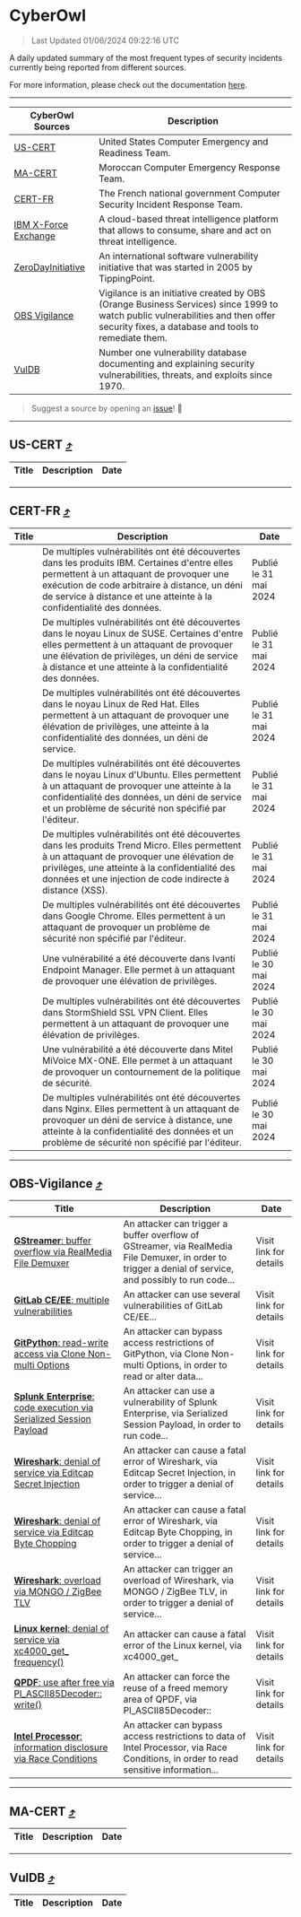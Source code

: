 
 <div id='top'></div>

# CyberOwl

 > Last Updated 01/06/2024 09:22:16 UTC
 
 A daily updated summary of the most frequent types of security incidents currently being reported from different sources.
 
 For more information, please check out the documentation [here](./docs/README.md).
 
 ---
 |CyberOwl Sources|Description|
 |---|---|
 |[US-CERT](#us-cert-arrow_heading_up)|United States Computer Emergency and Readiness Team.|
 |[MA-CERT](#ma-cert-arrow_heading_up)|Moroccan Computer Emergency Response Team.|
 |[CERT-FR](#cert-fr-arrow_heading_up)|The French national government Computer Security Incident Response Team.|
 |[IBM X-Force Exchange](#ibmcloud-arrow_heading_up)|A cloud-based threat intelligence platform that allows to consume, share and act on threat intelligence.|
 |[ZeroDayInitiative](#zerodayinitiative-arrow_heading_up)|An international software vulnerability initiative that was started in 2005 by TippingPoint.|
 |[OBS Vigilance](#obs-vigilance-arrow_heading_up)|Vigilance is an initiative created by OBS (Orange Business Services) since 1999 to watch public vulnerabilities and then offer security fixes, a database and tools to remediate them.|
 |[VulDB](#vuldb-arrow_heading_up)|Number one vulnerability database documenting and explaining security vulnerabilities, threats, and exploits since 1970.|
 
 > Suggest a source by opening an [issue](https://github.com/karimhabush/cyberowl/issues)! :raised_hands:
 ---

## US-CERT [:arrow_heading_up:](#cyberowl)

 |Title|Description|Date|
 |---|---|---|
 
 ---

## CERT-FR [:arrow_heading_up:](#cyberowl)

 |Title|Description|Date|
 |---|---|---|
 |[](https://www.cert.ssi.gouv.fr/avis/CERTFR-2024-AVI-0459/)|De multiples vulnérabilités ont été découvertes dans les produits IBM. Certaines d'entre elles permettent à un attaquant de provoquer une exécution de code arbitraire à distance, un déni de service à distance et une atteinte à la confidentialité des données.|Publié le 31 mai 2024|
 |[](https://www.cert.ssi.gouv.fr/avis/CERTFR-2024-AVI-0458/)|De multiples vulnérabilités ont été découvertes dans le noyau Linux de SUSE. Certaines d'entre elles permettent à un attaquant de provoquer une élévation de privilèges, un déni de service à distance et une atteinte à la confidentialité des données.|Publié le 31 mai 2024|
 |[](https://www.cert.ssi.gouv.fr/avis/CERTFR-2024-AVI-0457/)|De multiples vulnérabilités ont été découvertes dans le noyau Linux de Red Hat. Elles permettent à un attaquant de provoquer une élévation de privilèges, une atteinte à la confidentialité des données, un déni de service.|Publié le 31 mai 2024|
 |[](https://www.cert.ssi.gouv.fr/avis/CERTFR-2024-AVI-0456/)|De multiples vulnérabilités ont été découvertes dans le noyau Linux d'Ubuntu. Elles permettent à un attaquant de provoquer une atteinte à la confidentialité des données, un déni de service et un problème de sécurité non spécifié par l'éditeur.|Publié le 31 mai 2024|
 |[](https://www.cert.ssi.gouv.fr/avis/CERTFR-2024-AVI-0455/)|De multiples vulnérabilités ont été découvertes dans les produits Trend Micro. Elles permettent à un attaquant de provoquer une élévation de privilèges, une atteinte à la confidentialité des données et une injection de code indirecte à distance (XSS).|Publié le 31 mai 2024|
 |[](https://www.cert.ssi.gouv.fr/avis/CERTFR-2024-AVI-0454/)|De multiples vulnérabilités ont été découvertes dans Google Chrome. Elles permettent à un attaquant de provoquer un problème de sécurité non spécifié par l'éditeur.|Publié le 31 mai 2024|
 |[](https://www.cert.ssi.gouv.fr/avis/CERTFR-2024-AVI-0453/)|Une vulnérabilité a été découverte dans Ivanti Endpoint Manager. Elle permet à un attaquant de provoquer une élévation de privilèges.|Publié le 30 mai 2024|
 |[](https://www.cert.ssi.gouv.fr/avis/CERTFR-2024-AVI-0452/)|De multiples vulnérabilités ont été découvertes dans StormShield SSL VPN Client. Elles permettent à un attaquant de provoquer une élévation de privilèges.|Publié le 30 mai 2024|
 |[](https://www.cert.ssi.gouv.fr/avis/CERTFR-2024-AVI-0451/)|Une vulnérabilité a été découverte dans Mitel MiVoice MX-ONE. Elle permet à un attaquant de provoquer un contournement de la politique de sécurité.|Publié le 30 mai 2024|
 |[](https://www.cert.ssi.gouv.fr/avis/CERTFR-2024-AVI-0450/)|De multiples vulnérabilités ont été découvertes dans Nginx. Elles permettent à un attaquant de provoquer un déni de service à distance, une atteinte à la confidentialité des données et un problème de sécurité non spécifié par l'éditeur.|Publié le 30 mai 2024|
 
 ---

## OBS-Vigilance [:arrow_heading_up:](#cyberowl)

 |Title|Description|Date|
 |---|---|---|
 |[<a href="https://vigilance.fr/vulnerability/GStreamer-buffer-overflow-via-RealMedia-File-Demuxer-42178" class="noirorange"><b>GStreamer</b>: buffer overflow via RealMedia File Demuxer</a>](https://vigilance.fr/vulnerability/GStreamer-buffer-overflow-via-RealMedia-File-Demuxer-42178)|An attacker can trigger a buffer overflow of GStreamer, via RealMedia File Demuxer, in order to trigger a denial of service, and possibly to run code...|Visit link for details|
 |[<a href="https://vigilance.fr/vulnerability/GitLab-CE-EE-multiple-vulnerabilities-42174" class="noirorange"><b>GitLab CE/EE</b>: multiple vulnerabilities</a>](https://vigilance.fr/vulnerability/GitLab-CE-EE-multiple-vulnerabilities-42174)|An attacker can use several vulnerabilities of GitLab CE/EE...|Visit link for details|
 |[<a href="https://vigilance.fr/vulnerability/GitPython-read-write-access-via-Clone-Non-multi-Options-42173" class="noirorange"><b>GitPython</b>: read-write access via Clone Non-multi Options</a>](https://vigilance.fr/vulnerability/GitPython-read-write-access-via-Clone-Non-multi-Options-42173)|An attacker can bypass access restrictions of GitPython, via Clone Non-multi Options, in order to read or alter data...|Visit link for details|
 |[<a href="https://vigilance.fr/vulnerability/Splunk-Enterprise-code-execution-via-Serialized-Session-Payload-42165" class="noirorange"><b>Splunk Enterprise</b>: code execution via Serialized Session Payload</a>](https://vigilance.fr/vulnerability/Splunk-Enterprise-code-execution-via-Serialized-Session-Payload-42165)|An attacker can use a vulnerability of Splunk Enterprise, via Serialized Session Payload, in order to run code...|Visit link for details|
 |[<a href="https://vigilance.fr/vulnerability/Wireshark-denial-of-service-via-Editcap-Secret-Injection-44323" class="noirorange"><b>Wireshark</b>: denial of service via Editcap Secret Injection</a>](https://vigilance.fr/vulnerability/Wireshark-denial-of-service-via-Editcap-Secret-Injection-44323)|An attacker can cause a fatal error of Wireshark, via Editcap Secret Injection, in order to trigger a denial of service...|Visit link for details|
 |[<a href="https://vigilance.fr/vulnerability/Wireshark-denial-of-service-via-Editcap-Byte-Chopping-44322" class="noirorange"><b>Wireshark</b>: denial of service via Editcap Byte Chopping</a>](https://vigilance.fr/vulnerability/Wireshark-denial-of-service-via-Editcap-Byte-Chopping-44322)|An attacker can cause a fatal error of Wireshark, via Editcap Byte Chopping, in order to trigger a denial of service...|Visit link for details|
 |[<a href="https://vigilance.fr/vulnerability/Wireshark-overload-via-MONGO-ZigBee-TLV-44321" class="noirorange"><b>Wireshark</b>: overload via MONGO / ZigBee TLV</a>](https://vigilance.fr/vulnerability/Wireshark-overload-via-MONGO-ZigBee-TLV-44321)|An attacker can trigger an overload of Wireshark, via MONGO / ZigBee TLV, in order to trigger a denial of service...|Visit link for details|
 |[<a href="https://vigilance.fr/vulnerability/Linux-kernel-denial-of-service-via-xc4000-get-frequency-44313" class="noirorange"><b>Linux kernel</b>: denial of service via xc4000_get_<wbr>frequency()</wbr></a>](https://vigilance.fr/vulnerability/Linux-kernel-denial-of-service-via-xc4000-get-frequency-44313)|An attacker can cause a fatal error of the Linux kernel, via xc4000_get_|Visit link for details|
 |[<a href="https://vigilance.fr/vulnerability/QPDF-use-after-free-via-Pl-ASCII85Decoder-write-42147" class="noirorange"><b>QPDF</b>: use after free via Pl_ASCII85Decoder::<wbr>write()</wbr></a>](https://vigilance.fr/vulnerability/QPDF-use-after-free-via-Pl-ASCII85Decoder-write-42147)|An attacker can force the reuse of a freed memory area of QPDF, via Pl_ASCII85Decoder::|Visit link for details|
 |[<a href="https://vigilance.fr/vulnerability/Intel-Processor-information-disclosure-via-Race-Conditions-44308" class="noirorange"><b>Intel Processor</b>: information disclosure via Race Conditions</a>](https://vigilance.fr/vulnerability/Intel-Processor-information-disclosure-via-Race-Conditions-44308)|An attacker can bypass access restrictions to data of Intel Processor, via Race Conditions, in order to read sensitive information...|Visit link for details|
 
 ---

## MA-CERT [:arrow_heading_up:](#cyberowl)

 |Title|Description|Date|
 |---|---|---|
 
 ---

## VulDB [:arrow_heading_up:](#cyberowl)

 |Title|Description|Date|
 |---|---|---|
 